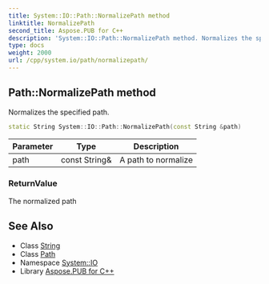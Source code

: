 ```yaml
---
title: System::IO::Path::NormalizePath method
linktitle: NormalizePath
second_title: Aspose.PUB for C++
description: 'System::IO::Path::NormalizePath method. Normalizes the specified path in C++.'
type: docs
weight: 2000
url: /cpp/system.io/path/normalizepath/
---
```

## Path::NormalizePath method


Normalizes the specified path.

```cpp
static String System::IO::Path::NormalizePath(const String &path)
```


| Parameter | Type | Description |
| --- | --- | --- |
| path | const String\& | A path to normalize |

### ReturnValue

The normalized path

## See Also

* Class [String](../../../system/string/)
* Class [Path](../)
* Namespace [System::IO](../../)
* Library [Aspose.PUB for C++](../../../)
